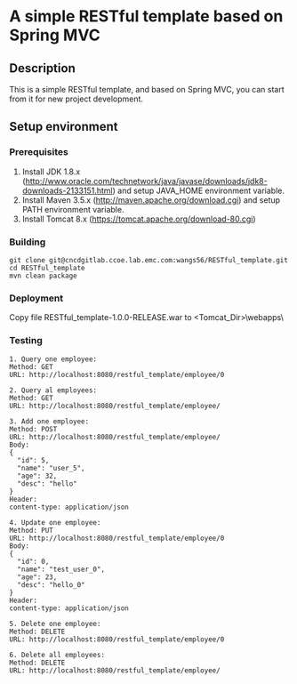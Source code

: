 # A simple RESTful template based on Spring MVC

## Description
This is a simple RESTful template, and based on Spring MVC, you can start from it for new project development.

## Setup environment
### Prerequisites
1. Install JDK 1.8.x  (http://www.oracle.com/technetwork/java/javase/downloads/jdk8-downloads-2133151.html) and setup JAVA_HOME environment variable.
2. Install Maven 3.5.x (http://maven.apache.org/download.cgi) and setup PATH environment variable.
3. Install Tomcat 8.x (https://tomcat.apache.org/download-80.cgi)

### Building
``` shell
git clone git@cncdgitlab.ccoe.lab.emc.com:wangs56/RESTful_template.git
cd RESTful_template
mvn clean package
```

### Deployment
Copy file RESTful_template-1.0.0-RELEASE.war to \<Tomcat_Dir\>\webapps\

### Testing
~~~
1. Query one employee:
Method: GET
URL: http://localhost:8080/restful_template/employee/0

2. Query al employees:
Method: GET
URL: http://localhost:8080/restful_template/employee/

3. Add one employee:
Method: POST
URL: http://localhost:8080/restful_template/employee/
Body:
{
  "id": 5,
  "name": "user_5",
  "age": 32,
  "desc": "hello"
}
Header:
content-type: application/json

4. Update one employee:
Method: PUT
URL: http://localhost:8080/restful_template/employee/0
Body:
{
  "id": 0,
  "name": "test_user_0",
  "age": 23,
  "desc": "hello_0"
}
Header:
content-type: application/json

5. Delete one employee:
Method: DELETE
URL: http://localhost:8080/restful_template/employee/0

6. Delete all employees:
Method: DELETE
URL: http://localhost:8080/restful_template/employee/
~~~
